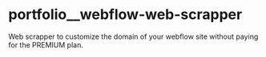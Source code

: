 # portfolio__webflow-web-scrapper
Web scrapper to customize the domain of your webflow site without paying for the PREMIUM plan.
